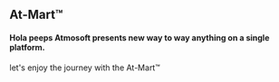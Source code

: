 ## At-Mart&trade;
#### Hola peeps Atmosoft presents new way to way anything on a single platform. 
let's enjoy the journey with the At-Mart&trade;
